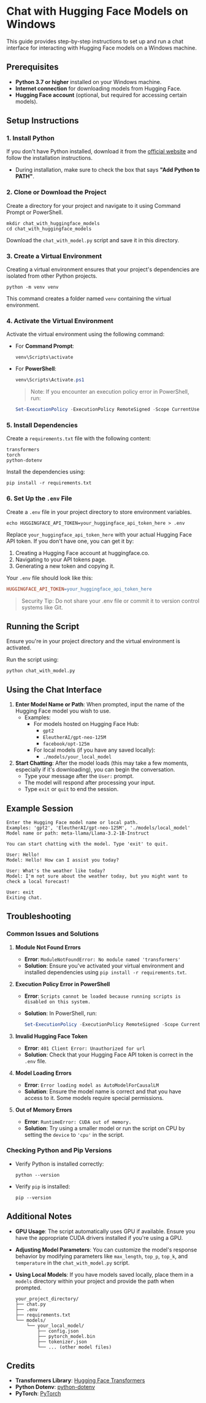 # Chat with Hugging Face Models on Windows

This guide provides step-by-step instructions to set up and run a chat interface for interacting with Hugging Face models on a Windows machine.

## Prerequisites

- **Python 3.7 or higher** installed on your Windows machine.
- **Internet connection** for downloading models from Hugging Face.
- **Hugging Face account** (optional, but required for accessing certain models).

## Setup Instructions

### 1. Install Python

If you don't have Python installed, download it from the [official website](https://www.python.org/downloads/windows/) and follow the installation instructions.

- During installation, make sure to check the box that says **"Add Python to PATH"**.

### 2. Clone or Download the Project

Create a directory for your project and navigate to it using Command Prompt or PowerShell.

```
mkdir chat_with_huggingface_models
cd chat_with_huggingface_models
```

Download the `chat_with_model.py` script and save it in this directory.

### 3. Create a Virtual Environment

Creating a virtual environment ensures that your project's dependencies are isolated from other Python projects.

```
python -m venv venv
```

This command creates a folder named `venv` containing the virtual environment.

### 4. Activate the Virtual Environment

Activate the virtual environment using the following command:

- For **Command Prompt**:
    
    ```
    venv\Scripts\activate
    ```
    
- For **PowerShell**:
    
    ```powershell
    venv\Scripts\Activate.ps1
    ```
    
    > Note: If you encounter an execution policy error in PowerShell, run:
    > 
    
    ```powershell
    Set-ExecutionPolicy -ExecutionPolicy RemoteSigned -Scope CurrentUser
    ```
    

### 5. Install Dependencies

Create a `requirements.txt` file with the following content:

```
transformers
torch
python-dotenv
```

Install the dependencies using:

```
pip install -r requirements.txt
```

### 6. Set Up the `.env` File

Create a `.env` file in your project directory to store environment variables.

```
echo HUGGINGFACE_API_TOKEN=your_huggingface_api_token_here > .env
```

Replace `your_huggingface_api_token_here` with your actual Hugging Face API token. If you don't have one, you can get it by:

1. Creating a Hugging Face account at huggingface.co.
2. Navigating to your API tokens page.
3. Generating a new token and copying it.

Your `.env` file should look like this:

```makefile
HUGGINGFACE_API_TOKEN=your_huggingface_api_token_here
```

> Security Tip: Do not share your .env file or commit it to version control systems like Git.
> 

## Running the Script

Ensure you're in your project directory and the virtual environment is activated.

Run the script using:

```
python chat_with_model.py
```

## Using the Chat Interface

1. **Enter Model Name or Path**: When prompted, input the name of the Hugging Face model you wish to use.
    - Examples:
        - For models hosted on Hugging Face Hub:
            - `gpt2`
            - `EleutherAI/gpt-neo-125M`
            - `facebook/opt-125m`
        - For local models (if you have any saved locally):
            - `./models/your_local_model`
2. **Start Chatting**: After the model loads (this may take a few moments, especially if it's downloading), you can begin the conversation.
    - Type your message after the `User:` prompt.
    - The model will respond after processing your input.
    - Type `exit` or `quit` to end the session.

## Example Session

```vbnet
Enter the Hugging Face model name or local path.
Examples: 'gpt2', 'EleutherAI/gpt-neo-125M', './models/local_model'
Model name or path: meta-llama/Llama-3.2-1B-Instruct

You can start chatting with the model. Type 'exit' to quit.

User: Hello!
Model: Hello! How can I assist you today?

User: What's the weather like today?
Model: I'm not sure about the weather today, but you might want to check a local forecast!

User: exit
Exiting chat.
```

## Troubleshooting

### Common Issues and Solutions

1. **Module Not Found Errors**
    - **Error**: `ModuleNotFoundError: No module named 'transformers'`
    - **Solution**: Ensure you've activated your virtual environment and installed dependencies using `pip install -r requirements.txt`.
2. **Execution Policy Error in PowerShell**
    - **Error**: `Scripts cannot be loaded because running scripts is disabled on this system.`
    - **Solution**: In PowerShell, run:
        
        ```powershell
        Set-ExecutionPolicy -ExecutionPolicy RemoteSigned -Scope CurrentUser
        ```
        
3. **Invalid Hugging Face Token**
    - **Error**: `401 Client Error: Unauthorized for url`
    - **Solution**: Check that your Hugging Face API token is correct in the `.env` file.
4. **Model Loading Errors**
    - **Error**: `Error loading model as AutoModelForCausalLM`
    - **Solution**: Ensure the model name is correct and that you have access to it. Some models require special permissions.
5. **Out of Memory Errors**
    - **Error**: `RuntimeError: CUDA out of memory.`
    - **Solution**: Try using a smaller model or run the script on CPU by setting the `device` to `'cpu'` in the script.

### Checking Python and Pip Versions

- Verify Python is installed correctly:
    
    ```
    python --version
    ```
    
- Verify `pip` is installed:
    
    ```
    pip --version
    ```
    

## Additional Notes

- **GPU Usage**: The script automatically uses GPU if available. Ensure you have the appropriate CUDA drivers installed if you're using a GPU.
- **Adjusting Model Parameters**: You can customize the model's response behavior by modifying parameters like `max_length`, `top_p`, `top_k`, and `temperature` in the `chat_with_model.py` script.
- **Using Local Models**: If you have models saved locally, place them in a `models` directory within your project and provide the path when prompted.
    
    ```arduino
    your_project_directory/
    ├── chat.py
    ├── .env
    ├── requirements.txt
    └── models/
        └── your_local_model/
            ├── config.json
            ├── pytorch_model.bin
            ├── tokenizer.json
            └── ... (other model files)
    ```
    

## Credits

- **Transformers Library**: [Hugging Face Transformers](https://github.com/huggingface/transformers)
- **Python Dotenv**: [python-dotenv](https://github.com/theskumar/python-dotenv)
- **PyTorch**: [PyTorch](https://pytorch.org/)